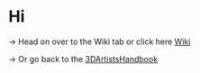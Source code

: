 # Hi
-> Head on over to the Wiki tab or click here [Wiki](https://github.com/Epicrex/3DArtistsHandbookAddonEdition/wiki)

-> Or go back to the [3DArtistsHandbook](https://github.com/Epicrex/3DArtistsHandbook/wiki)
